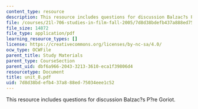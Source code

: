 ```yaml
---
content_type: resource
description: This resource includes questions for discussion Balzac?s P?re Goriot.
file: /courses/21l-706-studies-in-film-fall-2005/7d8d38bdefb437a888ed75034eee1c52_unit_8.pdf
file_size: 14872
file_type: application/pdf
learning_resource_types: []
license: https://creativecommons.org/licenses/by-nc-sa/4.0/
ocw_type: OCWFile
parent_title: Study Materials
parent_type: CourseSection
parent_uid: dbf6a966-2043-3213-3610-eca1f39806d4
resourcetype: Document
title: unit_8.pdf
uid: 7d8d38bd-efb4-37a8-88ed-75034eee1c52
---
```

This resource includes questions for discussion Balzac?s P?re Goriot.